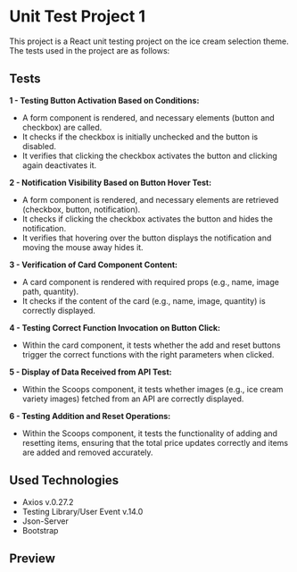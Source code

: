 # Unit Test Project 1

This project is a React unit testing project on the ice cream selection theme. The tests used in the project are as follows:

## Tests

**1 - Testing Button Activation Based on Conditions:**

* A form component is rendered, and necessary elements (button and checkbox) are called.
* It checks if the checkbox is initially unchecked and the button is disabled.
* It verifies that clicking the checkbox activates the button and clicking again deactivates it.

**2 - Notification Visibility Based on Button Hover Test:**

* A form component is rendered, and necessary elements are retrieved (checkbox, button, notification).
* It checks if clicking the checkbox activates the button and hides the notification.
* It verifies that hovering over the button displays the notification and moving the mouse away hides it.

**3 - Verification of Card Component Content:**

* A card component is rendered with required props (e.g., name, image path, quantity).
* It checks if the content of the card (e.g., name, image, quantity) is correctly displayed.

**4 - Testing Correct Function Invocation on Button Click:**

* Within the card component, it tests whether the add and reset buttons trigger the correct functions with the right parameters when clicked.

**5 - Display of Data Received from API Test:**

* Within the Scoops component, it tests whether images (e.g., ice cream variety images) fetched from an API are correctly displayed.

**6 - Testing Addition and Reset Operations:**

* Within the Scoops component, it tests the functionality of adding and resetting items, ensuring that the total price updates correctly and items are added and removed accurately.

## Used Technologies

- Axios v.0.27.2
- Testing Library/User Event v.14.0
- Json-Server
- Bootstrap

## Preview



